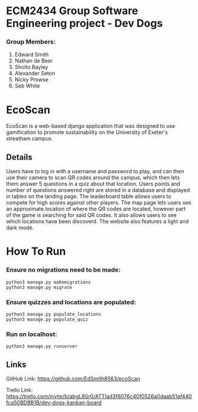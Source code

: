 # ECM2434 Group Software Engineering project - Dev Dogs

### Group Members:
1. Edward Smith
2. Nathan de Beer
3. Sholto Bayley
4. Alexander Seton
5. Nicky Prowse
6. Seb White

# EcoScan
EcoScan is a web-based django application that was designed to use gamification to promote sustainability on the University of Exeter's streatham campus.

## Details
Users have to log in with a username and password to play, and can then use their camera to scan QR codes around the campus, which then lets them answer 5 questions in a quiz about that location. Users points and number of questions answered right are stored in a database and displayed in tables on the landing page. The leaderboard table allows users to compete for high scores against other players. The map page lets users see an approximate location of where the QR codes are located, however part of the game is searching for said QR codes. It also allows users to see which locations have been discoverd. The website also features a light and dark mode.

# How To Run
### Ensure no migrations need to be made:
```console
python3 manage.py makemigrations
python3 manage.py migrate
```
### Ensure quizzes and locations are populated:
```console
python3 manage.py populate_locations
python3 manage.py populate_quiz
```
### Run on localhost:
```console
python3 manage.py runserver
```
## Links
GitHub Link: https://github.com/EdSmith8563/ecoScan

Trello Link: https://trello.com/invite/b/abgL6Sr0/ATTIad3f6076c40f0526a0daab51af440fca50BDBB1B/dev-dogs-kanban-board


